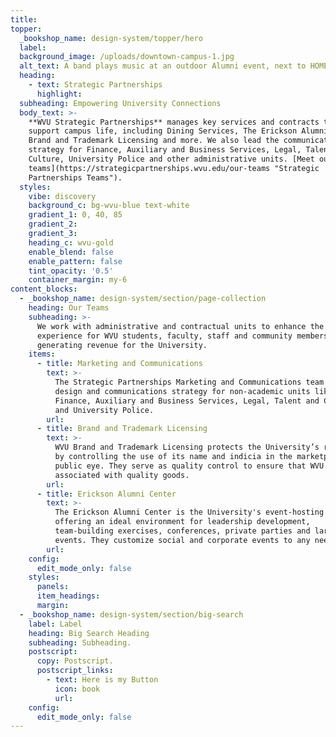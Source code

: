 ```yaml
---
title:
topper:
  _bookshop_name: design-system/topper/hero
  label:
  background_image: /uploads/downtown-campus-1.jpg
  alt_text: A band plays music at an outdoor Alumni event, next to HOME letters.
  heading:
    - text: Strategic Partnerships
      highlight:
  subheading: Empowering University Connections
  body_text: >-
    **WVU Strategic Partnerships** manages key services and contracts that
    support campus life, including Dining Services, The Erickson Alumni Center,
    Brand and Trademark Licensing and more. We also lead the communications
    strategy for Finance, Auxiliary and Business Services, Legal, Talent and
    Culture, University Police and other administrative units. [Meet our
    teams](https://strategicpartnerships.wvu.edu/our-teams "Strategic
    Partnerships Teams").
  styles:
    vibe: discovery
    background_c: bg-wvu-blue text-white
    gradient_1: 0, 40, 85
    gradient_2:
    gradient_3:
    heading_c: wvu-gold
    enable_blend: false
    enable_pattern: false
    tint_opacity: '0.5'
    container_margin: my-6
content_blocks:
  - _bookshop_name: design-system/section/page-collection
    heading: Our Teams
    subheading: >-
      We work with administrative and contractual units to enhance the on-campus
      experience for WVU students, faculty, staff and community members, while
      generating revenue for the University.
    items:
      - title: Marketing and Communications
        text: >-
          The Strategic Partnerships Marketing and Communications team leads the
          design and communications strategy for non-academic units like
          Finance, Auxiliary and Business Services, Legal, Talent and Culture
          and University Police.
        url:
      - title: Brand and Trademark Licensing
        text: >-
          WVU Brand and Trademark Licensing protects the University’s reputation
          by controlling the use of its name and indicia in the marketplace and
          public eye. They serve as quality control to ensure that WVU is
          associated with quality goods.
        url:
      - title: Erickson Alumni Center
        text: >-
          The Erickson Alumni Center is the University's event-hosting space,
          offering an ideal environment for leadership development,
          team-building exercises, conferences, private parties and large-scale
          events. They customize social and corporate events to any needs.
        url:
    config:
      edit_mode_only: false
    styles:
      panels:
      item_headings:
      margin:
  - _bookshop_name: design-system/section/big-search
    label: Label
    heading: Big Search Heading
    subheading: Subheading.
    postscript:
      copy: Postscript.
      postscript_links:
        - text: Here is my Button
          icon: book
          url:
    config:
      edit_mode_only: false
---
```

